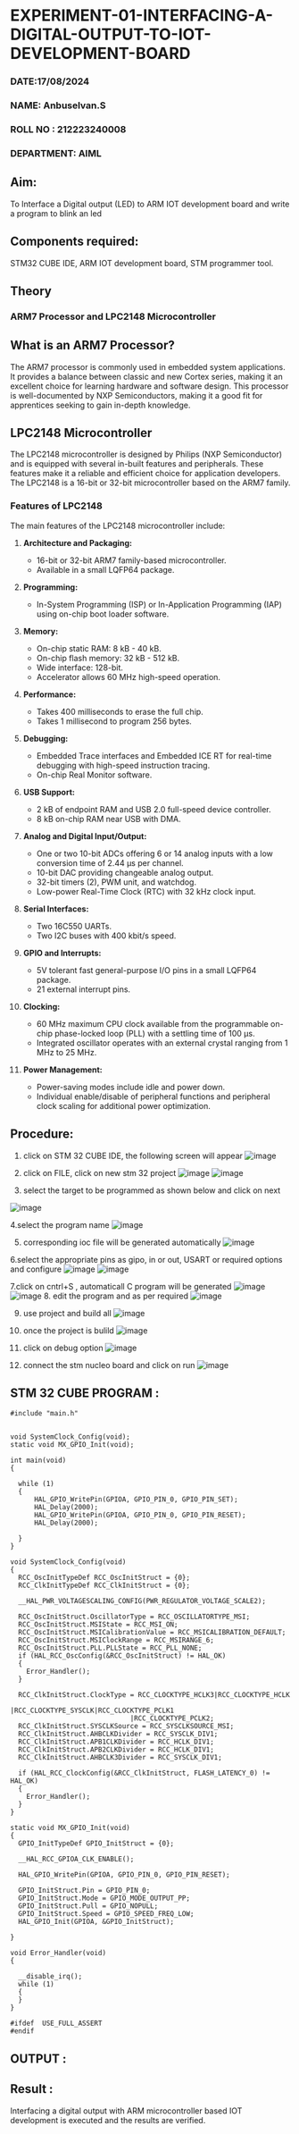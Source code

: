 
# EXPERIMENT-01-INTERFACING-A-DIGITAL-OUTPUT-TO-IOT-DEVELOPMENT-BOARD

###  DATE:17/08/2024 

###  NAME: Anbuselvan.S
###  ROLL NO : 212223240008
###  DEPARTMENT: AIML

## Aim: 
To Interface a Digital output (LED) to ARM IOT development board and write a  program to blink an led 
## Components required: 
STM32 CUBE IDE, ARM IOT development board,  STM programmer tool.
## Theory 
### ARM7 Processor and LPC2148 Microcontroller

## What is an ARM7 Processor?

The ARM7 processor is commonly used in embedded system applications. It provides a balance between classic and new Cortex series, making it an excellent choice for learning hardware and software design. This processor is well-documented by NXP Semiconductors, making it a good fit for apprentices seeking to gain in-depth knowledge.

## LPC2148 Microcontroller

The LPC2148 microcontroller is designed by Philips (NXP Semiconductor) and is equipped with several in-built features and peripherals. These features make it a reliable and efficient choice for application developers. The LPC2148 is a 16-bit or 32-bit microcontroller based on the ARM7 family.

### Features of LPC2148

The main features of the LPC2148 microcontroller include:

1. **Architecture and Packaging:**
   - 16-bit or 32-bit ARM7 family-based microcontroller.
   - Available in a small LQFP64 package.

2. **Programming:**
   - In-System Programming (ISP) or In-Application Programming (IAP) using on-chip boot loader software.

3. **Memory:**
   - On-chip static RAM: 8 kB - 40 kB.
   - On-chip flash memory: 32 kB - 512 kB.
   - Wide interface: 128-bit.
   - Accelerator allows 60 MHz high-speed operation.

4. **Performance:**
   - Takes 400 milliseconds to erase the full chip.
   - Takes 1 millisecond to program 256 bytes.

5. **Debugging:**
   - Embedded Trace interfaces and Embedded ICE RT for real-time debugging with high-speed instruction tracing.
   - On-chip Real Monitor software.

6. **USB Support:**
   - 2 kB of endpoint RAM and USB 2.0 full-speed device controller.
   - 8 kB on-chip RAM near USB with DMA.

7. **Analog and Digital Input/Output:**
   - One or two 10-bit ADCs offering 6 or 14 analog inputs with a low conversion time of 2.44 μs per channel.
   - 10-bit DAC providing changeable analog output.
   - 32-bit timers (2), PWM unit, and watchdog.
   - Low-power Real-Time Clock (RTC) with 32 kHz clock input.

8. **Serial Interfaces:**
   - Two 16C550 UARTs.
   - Two I2C buses with 400 kbit/s speed.

9. **GPIO and Interrupts:**
   - 5V tolerant fast general-purpose I/O pins in a small LQFP64 package.
   - 21 external interrupt pins.

10. **Clocking:**
    - 60 MHz maximum CPU clock available from the programmable on-chip phase-locked loop (PLL) with a settling time of 100 μs.
    - Integrated oscillator operates with an external crystal ranging from 1 MHz to 25 MHz.

11. **Power Management:**
    - Power-saving modes include idle and power down.
    - Individual enable/disable of peripheral functions and peripheral clock scaling for additional power optimization.

 
 

## Procedure:
 1. click on STM 32 CUBE IDE, the following screen will appear 
 ![image](https://user-images.githubusercontent.com/36288975/226189166-ac10578c-c059-40e7-8b80-9f84f64bf088.png)

 2. click on FILE, click on new stm 32 project 
 ![image](https://user-images.githubusercontent.com/36288975/226189215-2d13ebfb-507f-44fc-b772-02232e97c0e3.png)
![image](https://user-images.githubusercontent.com/36288975/226189230-bf2d90dd-9695-4aaf-b2a6-6d66454e81fc.png)
3. select the target to be programmed  as shown below and click on next 

![image](https://user-images.githubusercontent.com/36288975/226189280-ed5dcf1d-dd8d-43ae-815d-491085f4863b.png)

4.select the program name 
![image](https://user-images.githubusercontent.com/36288975/226189316-09832a30-4d1a-4d4f-b8ad-2dc28f137711.png)


5. corresponding ioc file will be generated automatically 
![image](https://user-images.githubusercontent.com/36288975/226189378-3abbdee2-0df6-470f-a3cd-79c74e3d3ad8.png)

6.select the appropriate pins as gipo, in or out, USART or required options and configure 
![image](https://user-images.githubusercontent.com/36288975/226189403-f7179f1a-3eae-4637-826b-ab4ec35ba1e1.png)
![image](https://user-images.githubusercontent.com/36288975/226189425-2b2414ce-49b3-4b61-a260-c658cb2e4152.png)


7.click on cntrl+S , automaticall C program will be generated 
![image](https://user-images.githubusercontent.com/36288975/226189443-8b43451d-0b14-47e4-a20b-cc09c6ad8458.png)
![image](https://user-images.githubusercontent.com/36288975/226189450-85ffa969-2ffb-4788-81e5-72d60fdda0f1.png)
8. edit the program and as per required 
![image](https://user-images.githubusercontent.com/36288975/226189461-a573e62f-a109-4631-a250-a20925758fe0.png)

9. use project and build all 
![image](https://user-images.githubusercontent.com/36288975/226189554-3f7101ac-3f41-48fc-abc7-480bd6218dec.png)
10. once the project is bulild 
![image](https://user-images.githubusercontent.com/36288975/226189577-c61cc1eb-3990-4968-8aa6-aefffc766b70.png)

11. click on debug option 
![image](https://user-images.githubusercontent.com/36288975/226189625-37daa9a3-62e9-42b5-a5ce-2ac63345905b.png)


12. connect the stm nucleo board and click on run 
![image](https://user-images.githubusercontent.com/36288975/226189649-b5dff389-91df-4eca-b84a-1127c6562637.png)






## STM 32 CUBE PROGRAM :
```
#include "main.h"


void SystemClock_Config(void);
static void MX_GPIO_Init(void);

int main(void)
{

  while (1)
  {
	  HAL_GPIO_WritePin(GPIOA, GPIO_PIN_0, GPIO_PIN_SET);
	  HAL_Delay(2000);
	  HAL_GPIO_WritePin(GPIOA, GPIO_PIN_0, GPIO_PIN_RESET);
	  HAL_Delay(2000);

  }
}

void SystemClock_Config(void)
{
  RCC_OscInitTypeDef RCC_OscInitStruct = {0};
  RCC_ClkInitTypeDef RCC_ClkInitStruct = {0};

  __HAL_PWR_VOLTAGESCALING_CONFIG(PWR_REGULATOR_VOLTAGE_SCALE2);

  RCC_OscInitStruct.OscillatorType = RCC_OSCILLATORTYPE_MSI;
  RCC_OscInitStruct.MSIState = RCC_MSI_ON;
  RCC_OscInitStruct.MSICalibrationValue = RCC_MSICALIBRATION_DEFAULT;
  RCC_OscInitStruct.MSIClockRange = RCC_MSIRANGE_6;
  RCC_OscInitStruct.PLL.PLLState = RCC_PLL_NONE;
  if (HAL_RCC_OscConfig(&RCC_OscInitStruct) != HAL_OK)
  {
    Error_Handler();
  }

  RCC_ClkInitStruct.ClockType = RCC_CLOCKTYPE_HCLK3|RCC_CLOCKTYPE_HCLK
                              |RCC_CLOCKTYPE_SYSCLK|RCC_CLOCKTYPE_PCLK1
                              |RCC_CLOCKTYPE_PCLK2;
  RCC_ClkInitStruct.SYSCLKSource = RCC_SYSCLKSOURCE_MSI;
  RCC_ClkInitStruct.AHBCLKDivider = RCC_SYSCLK_DIV1;
  RCC_ClkInitStruct.APB1CLKDivider = RCC_HCLK_DIV1;
  RCC_ClkInitStruct.APB2CLKDivider = RCC_HCLK_DIV1;
  RCC_ClkInitStruct.AHBCLK3Divider = RCC_SYSCLK_DIV1;

  if (HAL_RCC_ClockConfig(&RCC_ClkInitStruct, FLASH_LATENCY_0) != HAL_OK)
  {
    Error_Handler();
  }
}

static void MX_GPIO_Init(void)
{
  GPIO_InitTypeDef GPIO_InitStruct = {0};

  __HAL_RCC_GPIOA_CLK_ENABLE();

  HAL_GPIO_WritePin(GPIOA, GPIO_PIN_0, GPIO_PIN_RESET);

  GPIO_InitStruct.Pin = GPIO_PIN_0;
  GPIO_InitStruct.Mode = GPIO_MODE_OUTPUT_PP;
  GPIO_InitStruct.Pull = GPIO_NOPULL;
  GPIO_InitStruct.Speed = GPIO_SPEED_FREQ_LOW;
  HAL_GPIO_Init(GPIOA, &GPIO_InitStruct);

}

void Error_Handler(void)
{

  __disable_irq();
  while (1)
  {
  }
}

#ifdef  USE_FULL_ASSERT
#endif
```
## OUTPUT  :
 
 
 
 
## Result :
Interfacing a digital output with ARM microcontroller based IOT development is executed and the results are verified.
